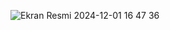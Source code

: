 ![Ekran Resmi 2024-12-01 16 47 36](https://github.com/user-attachments/assets/db857c49-c3f0-4e98-b631-603ebadb5c43)
